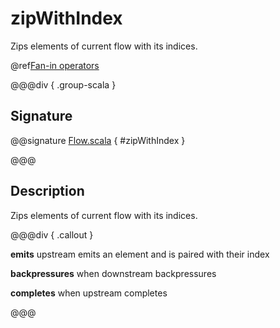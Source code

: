 # zipWithIndex

Zips elements of current flow with its indices.

@ref[Fan-in operators](../index.md#fan-in-operators)

@@@div { .group-scala }

## Signature

@@signature [Flow.scala](/akka-stream/src/main/scala/akka/stream/scaladsl/Flow.scala) { #zipWithIndex }

@@@

## Description

Zips elements of current flow with its indices.


@@@div { .callout }

**emits** upstream emits an element and is paired with their index

**backpressures** when downstream backpressures

**completes** when upstream completes

@@@

